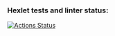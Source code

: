 ### Hexlet tests and linter status:
[![Actions Status](https://github.com/Steelrat3/frontend-project-44/actions/workflows/hexlet-check.yml/badge.svg)](https://github.com/Steelrat3/frontend-project-44/actions)